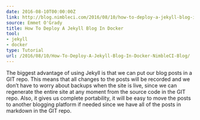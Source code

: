 ```yaml
---
date: 2016-08-10T00:00:00Z
link: http://blog.nimbleci.com/2016/08/10/how-to-deploy-a-jekyll-blog-in-docker/
source: Emmet O'Grady
title: How To Deploy A Jekyll Blog In Docker
tool:
- jekyll
- docker
type: Tutorial
url: /2016/08/10/How-To-Deploy-A-Jekyll-Blog-In-Docker-NimbleCI-Blog/
---
```


The biggest advantage of using Jekyll is that we can put our blog posts in a GIT repo. This means that all changes to the posts will be recorded and we don’t have to worry about backups when the site is live, since we can regenerate the entire site at any moment from the source code in the GIT repo. Also, it gives us complete portability, it will be easy to move the posts to another blogging platform if needed since we have all of the posts in markdown in the GIT repo.





